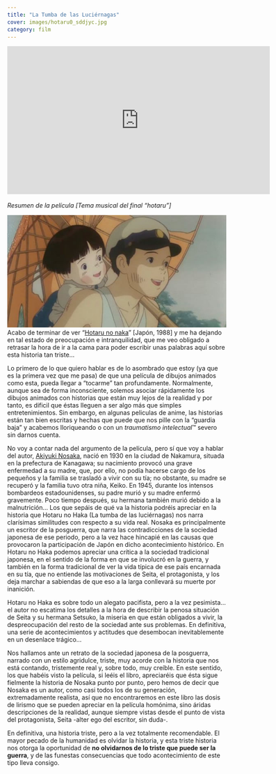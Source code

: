 ```yaml
---
title: "La Tumba de las Luciérnagas"
cover: images/hotaru0_sddjyc.jpg
category: film
---
```


<iframe allowfullscreen="" frameborder="0" height="340" src="http://www.youtube.com/embed/XMY2Op1jYdw?feature=oembed" width="604"></iframe>

*Resumen de la película [Tema musical del final “hotaru”]*

![hotaru-no-haka](./images/hotaru-no-haka_rrthup.jpg "hotaru-no-haka")Acabo de terminar de ver “[Hotaru no naka](http://www.imdb.com/title/tt0095327/)” [Japón, 1988] y me ha dejando en tal estado de preocupación e intranquilidad, que me veo obligado a retrasar la hora de ir a la cama para poder escribir unas palabras aquí sobre esta historia tan triste…

Lo primero de lo que quiero hablar es de lo asombrado que estoy (ya que es la primera vez que me pasa) de que una película de dibujos animados como esta, pueda llegar a “tocarme” tan profundamente. Normalmente, aunque sea de forma inconsciente, solemos asociar rápidamente los dibujos animados con historias que están muy lejos de la realidad y por tanto, es dificil que éstas lleguen a ser algo más que simples entretenimientos. Sin embargo, en algunas peliculas de anime, las historias están tan bien escritas y hechas que puede que nos pille con la “guardia baja” y acabemos lloriqueando o con un *traumatismo intelectual*™ severo sin darnos cuenta.

No voy a contar nada del argumento de la película, pero sí que voy a hablar del autor, [Akiyuki Nosaka](http://es.wikipedia.org/wiki/Akiyuki_Nosaka "Akiyuki Nosaka"), nació en 1930 en la ciudad de Nakamura, situada en la prefectura de Kanagawa; su nacimiento provocó una grave enfermedad a su madre, que, por ello, no podía hacerse cargo de los pequeños y la familia se trasladó a vivir con su tía; no obstante, su madre se recuperó y la familia tuvo otra niña, Keiko. En 1945, durante los intensos bombardeos estadounidenses, su padre murió y su madre enfermó gravemente. Poco tiempo después, su hermana también murió debido a la malnutrición… Los que sepáis de qué va la historia podréis apreciar en la historia que Hotaru no Haka (La tumba de las luciérnagas) nos narra clarísimas similitudes con respecto a su vida real. Nosaka es principalmente un escritor de la posguerra, que narra las contradicciones de la sociedad japonesa de ese periodo, pero a la vez hace hincapié en las causas que provocaron la participación de Japón en dicho acontecimiento histórico. En Hotaru no Haka podemos apreciar una crítica a la sociedad tradicional japonesa, en el sentido de la forma en que se involucró en la guerra, y también en la forma tradicional de ver la vida típica de ese país encarnada en su tía, que no entiende las motivaciones de Seita, el protagonista, y los deja marchar a sabiendas de que eso a la larga conllevará su muerte por inanición.

Hotaru no Haka es sobre todo un alegato pacifista, pero a la vez pesimista… el autor no escatima los detalles a la hora de describir la penosa situación de Seita y su hermana Setsuko, la miseria en que están obligados a vivir, la despreocupación del resto de la sociedad ante sus problemas. En definitiva, una serie de acontecimientos y actitudes que desembocan inevitablemente en un desenlace trágico…

Nos hallamos ante un retrato de la sociedad japonesa de la posguerra, narrado con un estilo agridulce, triste, muy acorde con la historia que nos está contando, tristemente real y, sobre todo, muy creíble. En este sentido, los que habéis visto la película, si leéis el libro, apreciaréis que ésta sigue fielmente la historia de Nosaka punto por punto, pero hemos de decir que Nosaka es un autor, como casi todos los de su generación, extremadamente realista, así que no encontraremos en este libro las dosis de lirismo que se pueden apreciar en la película homónima, sino áridas descripciones de la realidad, aunque siempre vistas desde el punto de vista del protagonista, Seita -alter ego del escritor, sin duda-.

En definitiva, una historia triste, pero a la vez totalmente recomendable. El mayor pecado de la humanidad es olvidar la historia, y esta triste historia nos otorga la oportunidad de **no olvidarnos de lo triste que puede ser la guerra**, y de las funestas consecuencias que todo acontecimiento de este tipo lleva consigo.
